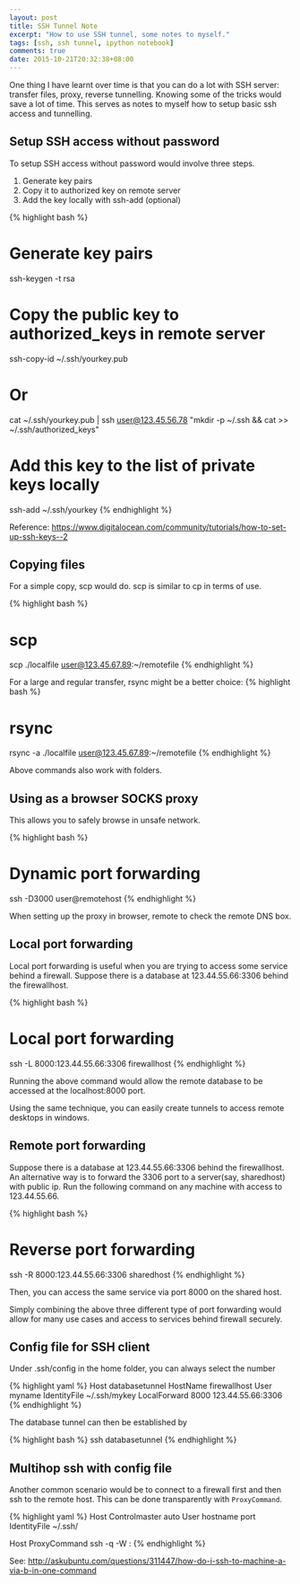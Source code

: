 ```yaml
---
layout: post
title: SSH Tunnel Note
excerpt: "How to use SSH tunnel, some notes to myself."
tags: [ssh, ssh tunnel, ipython notebook]
comments: true
date: 2015-10-21T20:32:38+08:00
---
```


One thing I have learnt over time is that you can do a lot with SSH
server: transfer files, proxy, reverse tunnelling.  Knowing some of
the tricks would save a lot of time.
This serves as notes to myself how to setup basic ssh access and tunnelling.


## Setup SSH access without password

To setup SSH access without password would involve three steps.

1. Generate key pairs
2. Copy it to authorized key on remote server
3. Add the key locally with ssh-add (optional)

{% highlight bash %}
# Generate key pairs
ssh-keygen -t rsa
# Copy the public key to authorized_keys in remote server
ssh-copy-id ~/.ssh/yourkey.pub
# Or 
cat ~/.ssh/yourkey.pub | ssh user@123.45.56.78 "mkdir -p ~/.ssh && cat >>  ~/.ssh/authorized_keys"
# Add this key to the list of private keys locally
ssh-add ~/.ssh/yourkey
{% endhighlight %}

Reference: <https://www.digitalocean.com/community/tutorials/how-to-set-up-ssh-keys--2>

## Copying files

For a simple copy, scp would do.  scp is similar to cp in terms of
use. 

{% highlight bash %}
# scp
scp ./localfile user@123.45.67.89:~/remotefile
{% endhighlight %}

For a large and regular transfer, rsync might be a better choice:
{% highlight bash %}
# rsync
rsync -a ./localfile user@123.45.67.89:~/remotefile
{% endhighlight %}

Above commands also work with folders.

## Using as a browser SOCKS proxy

This allows you to safely browse in unsafe network.

{% highlight bash %}
# Dynamic port forwarding
ssh -D3000 user@remotehost
{% endhighlight %}

When setting up the proxy in browser, remote to check the remote DNS
box.


## Local port forwarding

Local port forwarding is useful when you are trying to access some service behind a firewall.  Suppose there is a database at 123.44.55.66:3306 behind the firewallhost.

{% highlight bash %}
# Local port forwarding
ssh -L 8000:123.44.55.66:3306 firewallhost
{% endhighlight %}

Running the above command would allow the remote database to be
accessed at the localhost:8000 port. 

Using the same technique, you can easily create tunnels to access
remote desktops in windows. 



## Remote port forwarding

Suppose there is a database at 123.44.55.66:3306 behind the firewallhost.
An alternative way is to forward the 3306 port to a server(say,
sharedhost) with public ip.  Run the following command on any machine
with access to 123.44.55.66.

{% highlight bash %}
# Reverse port forwarding
ssh -R 8000:123.44.55.66:3306 sharedhost
{% endhighlight %}

Then, you can access the same service via port 8000 on the shared host.

Simply combining the above three different type of port forwarding
would allow for many use cases and access to services behind firewall
securely.

## Config file for SSH client

Under .ssh/config in the home folder, you can always select the number 

{% highlight yaml %}
Host databasetunnel
    HostName firewallhost
    User myname
    IdentityFile ~/.ssh/mykey
    LocalForward 8000 123.44.55.66:3306
{% endhighlight %}

The database tunnel can then be established by 

{% highlight bash %}
ssh databasetunnel
{% endhighlight %}


## Multihop ssh with config file

Another common scenario would be to connect to a firewall first and
then ssh to the remote host.  This can be done transparently with
`ProxyCommand`.

{% highlight yaml %}
Host <visible hostname alias>
        Controlmaster auto
        User <user>
        hostname <visible hostname>
        port <port>
        IdentityFile ~/.ssh/<id file>

Host <private LAN hostname alias>
     ProxyCommand ssh -q -W <private LAN hostname>:<private LAN port> <visible hostname alias>
{% endhighlight %}
     
See: <http://askubuntu.com/questions/311447/how-do-i-ssh-to-machine-a-via-b-in-one-command>
